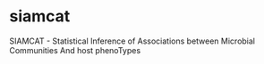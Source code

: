 # siamcat
SIAMCAT - Statistical Inference of Associations between Microbial Communities And host phenoTypes
